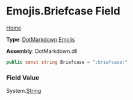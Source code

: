 # Emojis\.Briefcase Field

[Home](../../../README.md)

**Type**: [DotMarkdown](../../README.md)\.[Emojis](../README.md)

**Assembly**: DotMarkdown\.dll

```csharp
public const string Briefcase = ":briefcase:"
```

### Field Value

System\.[String](https://docs.microsoft.com/en-us/dotnet/api/system.string)